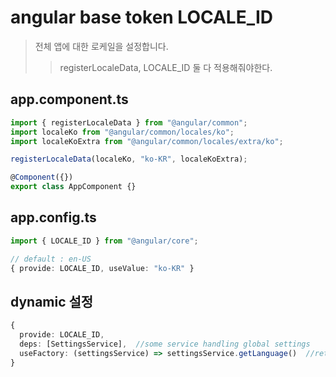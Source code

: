 # angular base token LOCALE_ID

> 전체 앱에 대한 로케일을 설정합니다.
>
> > registerLocaleData, LOCALE_ID 둘 다 적용해줘야한다.

## app.component.ts

```ts
import { registerLocaleData } from "@angular/common";
import localeKo from "@angular/common/locales/ko";
import localeKoExtra from "@angular/common/locales/extra/ko";

registerLocaleData(localeKo, "ko-KR", localeKoExtra);

@Component({})
export class AppComponent {}
```

## app.config.ts

```ts
import { LOCALE_ID } from "@angular/core";

// default : en-US
{ provide: LOCALE_ID, useValue: "ko-KR" }
```

## dynamic 설정

```ts
{
  provide: LOCALE_ID,
  deps: [SettingsService],  //some service handling global settings
  useFactory: (settingsService) => settingsService.getLanguage()  //returns locale string
}
```
